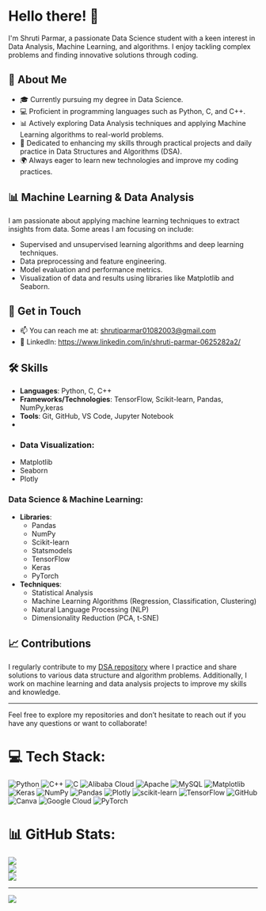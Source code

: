 # Hello there! 👋

I'm Shruti Parmar, a passionate Data Science student with a keen interest in Data Analysis, Machine Learning, and algorithms. I enjoy tackling complex problems and finding innovative solutions through coding.

## 🌱 About Me

- 🎓 Currently pursuing my degree in Data Science.
- 💻 Proficient in programming languages such as Python, C, and C++.
- 📊 Actively exploring Data Analysis techniques and applying Machine Learning algorithms to real-world problems.
- 🚀 Dedicated to enhancing my skills through practical projects and daily practice in Data Structures and Algorithms (DSA).
- 🌍 Always eager to learn new technologies and improve my coding practices.


## 📊 Machine Learning & Data Analysis

I am passionate about applying machine learning techniques to extract insights from data. Some areas I am focusing on include:

- Supervised and unsupervised learning algorithms and deep learning techniques.
- Data preprocessing and feature engineering.
- Model evaluation and performance metrics.
- Visualization of data and results using libraries like Matplotlib and Seaborn.

## 💬 Get in Touch

- 📫 You can reach me at: shrutiparmar01082003@gmail.com
- 💼 LinkedIn: https://www.linkedin.com/in/shruti-parmar-0625282a2/

## 🛠️ Skills

- **Languages**: Python, C, C++
- **Frameworks/Technologies**: TensorFlow, Scikit-learn, Pandas, NumPy,keras
- **Tools**: Git, GitHub, VS Code, Jupyter Notebook
- 
- ### Data Visualization:
- Matplotlib
- Seaborn
- Plotly

 ### Data Science & Machine Learning:
- **Libraries**: 
  - Pandas
  - NumPy
  - Scikit-learn
  - Statsmodels
  - TensorFlow
  - Keras
  - PyTorch
- **Techniques**:
  - Statistical Analysis
  - Machine Learning Algorithms (Regression, Classification, Clustering)
  - Natural Language Processing (NLP)
  - Dimensionality Reduction (PCA, t-SNE)

## 📈 Contributions

I regularly contribute to my [DSA repository](https://github.com/your-username/DSA) where I practice and share solutions to various data structure and algorithm problems. Additionally, I work on machine learning and data analysis projects to improve my skills and knowledge.

---

Feel free to explore my repositories and don’t hesitate to reach out if you have any questions or want to collaborate!



# 💻 Tech Stack:
![Python](https://img.shields.io/badge/python-3670A0?style=for-the-badge&logo=python&logoColor=ffdd54) ![C++](https://img.shields.io/badge/c++-%2300599C.svg?style=for-the-badge&logo=c%2B%2B&logoColor=white) ![C](https://img.shields.io/badge/c-%2300599C.svg?style=for-the-badge&logo=c&logoColor=white) ![Alibaba Cloud](https://img.shields.io/badge/AlibabaCloud-%23FF6701.svg?style=for-the-badge&logo=alibabacloud&logoColor=white) ![Apache](https://img.shields.io/badge/apache-%23D42029.svg?style=for-the-badge&logo=apache&logoColor=white) ![MySQL](https://img.shields.io/badge/mysql-4479A1.svg?style=for-the-badge&logo=mysql&logoColor=white) ![Matplotlib](https://img.shields.io/badge/Matplotlib-%23ffffff.svg?style=for-the-badge&logo=Matplotlib&logoColor=black) ![Keras](https://img.shields.io/badge/Keras-%23D00000.svg?style=for-the-badge&logo=Keras&logoColor=white) ![NumPy](https://img.shields.io/badge/numpy-%23013243.svg?style=for-the-badge&logo=numpy&logoColor=white) ![Pandas](https://img.shields.io/badge/pandas-%23150458.svg?style=for-the-badge&logo=pandas&logoColor=white) ![Plotly](https://img.shields.io/badge/Plotly-%233F4F75.svg?style=for-the-badge&logo=plotly&logoColor=white) ![scikit-learn](https://img.shields.io/badge/scikit--learn-%23F7931E.svg?style=for-the-badge&logo=scikit-learn&logoColor=white) ![TensorFlow](https://img.shields.io/badge/TensorFlow-%23FF6F00.svg?style=for-the-badge&logo=TensorFlow&logoColor=white) ![GitHub](https://img.shields.io/badge/github-%23121011.svg?style=for-the-badge&logo=github&logoColor=white) ![Canva](https://img.shields.io/badge/Canva-%2300C4CC.svg?style=for-the-badge&logo=Canva&logoColor=white) ![Google Cloud](https://img.shields.io/badge/GoogleCloud-%234285F4.svg?style=for-the-badge&logo=google-cloud&logoColor=white) ![PyTorch](https://img.shields.io/badge/PyTorch-%23EE4C2C.svg?style=for-the-badge&logo=PyTorch&logoColor=white)
# 📊 GitHub Stats:
![](https://github-readme-stats.vercel.app/api?username=shrutiparmar2003&theme=dark&hide_border=false&include_all_commits=false&count_private=false)<br/>
![](https://github-readme-streak-stats.herokuapp.com/?user=shrutiparmar2003&theme=dark&hide_border=false)<br/>
![](https://github-readme-stats.vercel.app/api/top-langs/?username=shrutiparmar2003&theme=dark&hide_border=false&include_all_commits=false&count_private=false&layout=compact)

---
[![](https://visitcount.itsvg.in/api?id=shrutiparmar2003&icon=0&color=0)](https://visitcount.itsvg.in)

<!-- Proudly created with GPRM ( https://gprm.itsvg.in ) -->
